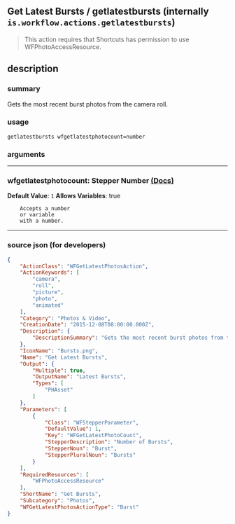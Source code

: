 
## Get Latest Bursts / getlatestbursts (internally `is.workflow.actions.getlatestbursts`)

> This action requires that Shortcuts has permission to use WFPhotoAccessResource.


## description

### summary

Gets the most recent burst photos from the camera roll.


### usage
```
getlatestbursts wfgetlatestphotocount=number
```

### arguments

---

### wfgetlatestphotocount: Stepper Number [(Docs)](https://pfgithub.github.io/shortcutslang/gettingstarted#stepper-number-fields)
**Default Value**: `1`
**Allows Variables**: true



		Accepts a number 
		or variable
		with a number.

---

### source json (for developers)

```json
{
	"ActionClass": "WFGetLatestPhotosAction",
	"ActionKeywords": [
		"camera",
		"roll",
		"picture",
		"photo",
		"animated"
	],
	"Category": "Photos & Video",
	"CreationDate": "2015-12-08T08:00:00.000Z",
	"Description": {
		"DescriptionSummary": "Gets the most recent burst photos from the camera roll."
	},
	"IconName": "Bursts.png",
	"Name": "Get Latest Bursts",
	"Output": {
		"Multiple": true,
		"OutputName": "Latest Bursts",
		"Types": [
			"PHAsset"
		]
	},
	"Parameters": [
		{
			"Class": "WFStepperParameter",
			"DefaultValue": 1,
			"Key": "WFGetLatestPhotoCount",
			"StepperDescription": "Number of Bursts",
			"StepperNoun": "Burst",
			"StepperPluralNoun": "Bursts"
		}
	],
	"RequiredResources": [
		"WFPhotoAccessResource"
	],
	"ShortName": "Get Bursts",
	"Subcategory": "Photos",
	"WFGetLatestPhotosActionType": "Burst"
}
```
